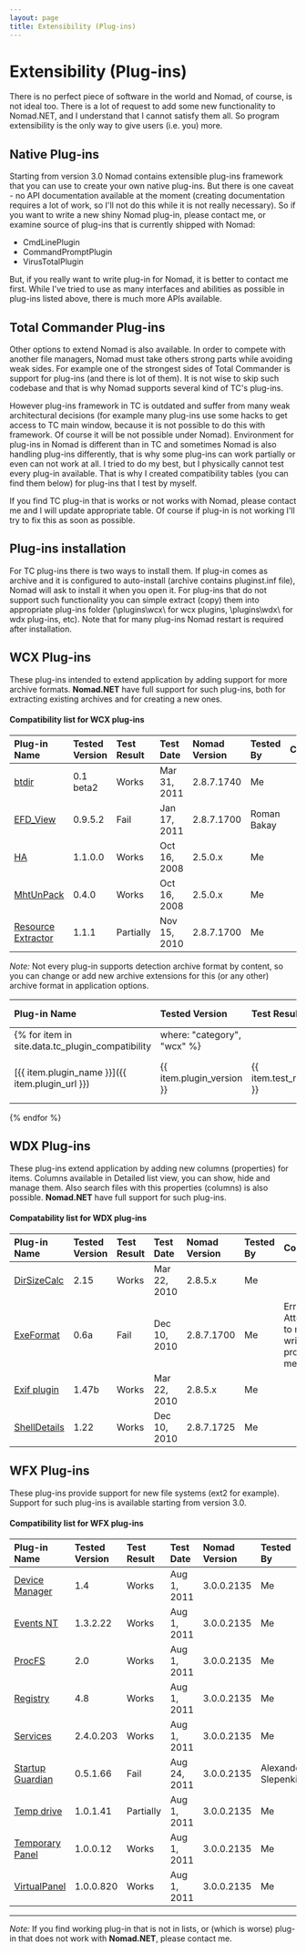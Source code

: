 ```yaml
---
layout: page
title: Extensibility (Plug-ins)
---
```


# Extensibility (Plug-ins)

There is no perfect piece of software in the world and Nomad, of course, is not ideal too. There is a lot of request to add some new functionality to Nomad.NET, and I understand that I cannot satisfy them all. So program extensibility is the only way to give users (i.e. you) more.

## Native Plug-ins

Starting from version 3.0 Nomad contains extensible plug-ins framework that you can use to create your own native plug-ins. But there is one caveat - no API documentation available at the moment (creating documentation requires a lot of work, so I'll not do this while it is not really necessary). So if you want to write a new shiny Nomad plug-in, please contact me, or examine source of plug-ins that is currently shipped with Nomad:

- CmdLinePlugin
- CommandPromptPlugin
- VirusTotalPlugin

But, if you really want to write plug-in for Nomad, it is better to contact me first. While I've tried to use as many interfaces and abilities as possible in plug-ins listed above, there is much more APIs available.

## Total Commander Plug-ins

Other options to extend Nomad is also available. In order to compete with another file managers, Nomad must take others strong parts while avoiding weak sides. For example one of the strongest sides of Total Commander is support for plug-ins (and there is lot of them). It is not wise to skip such codebase and that is why Nomad supports several kind of TC's plug-ins.

However plug-ins framework in TC is outdated and suffer from many weak architectural decisions (for example many plug-ins use some hacks to get access to TC main window, because it is not possible to do this with framework. Of course it will be not possible under Nomad). Environment for plug-ins in Nomad is different than in TC and sometimes Nomad is also handling plug-ins differently, that is why some plug-ins can work partially or even can not work at all. I tried to do my best, but I physically cannot test every plug-in available. That is why I created compatibility tables (you can find them below) for plug-ins that I test by myself.

If you find TC plug-in that is works or not works with Nomad, please contact me and I will update appropriate table. Of course if plug-in is not working I'll try to fix this as soon as possible.

## Plug-ins installation

For TC plug-ins there is two ways to install them. If plug-in comes as archive and it is configured to auto-install (archive contains pluginst.inf file), Nomad will ask to install it when you open it. For plug-ins that do not support such functionality you can simple extract (copy) them into appropriate plug-ins folder (\plugins\wcx\ for wcx plugins, \plugins\wdx\ for wdx plug-ins, etc). Note that for many plug-ins Nomad restart is required after installation.

## WCX Plug-ins

These plug-ins intended to extend application by adding support for more archive formats. **Nomad.NET** have full support for such plug-ins, both for extracting existing archives and for creating a new ones.

#### Compatibility list for WCX plug-ins

| Plug-in Name | Tested Version | Test Result | Test Date | Nomad Version | Tested By | Comment |
| :--- | :--- | :--- | :--- | :--- | :--- | :--- |
| [btdir](http://wincmd.ru/plugring/btdir.html) | 0.1 beta2 | Works | <time datetime="2011-03-31">Mar 31, 2011</time> | 2.8.7.1740 | Me |
| [EFD_View](http://infostart.ru/projects/3555/) | 0.9.5.2 | Fail | <time datetime="2011-01-17">Jan 17, 2011</time> | 2.8.7.1700 | Roman Bakay |
| [HA](http://www.totalcmd.net/plugring/ha.html) | 1.1.0.0 | Works | <time datetime="2008-10-16">Oct 16, 2008</time> | 2.5.0.x | Me |
| [MhtUnPack](http://www.totalcmd.net/plugring/MhtUnPack.html) | 0.4.0 | Works | <time datetime="2008-10-16">Oct 16, 2008</time> | 2.5.0.x | Me |
| [Resource Extractor](http://www.totalcmd.net/plugring/resextract.html) | 1.1.1 | Partially | <time datetime="2010-11-15">Nov 15, 2010</time> | 2.8.7.1700 | Me |

*Note:* Not every plug-in supports detection archive format by content, so you can change or add new archive extensions for this (or any other) archive format in application options.

| Plug-in Name | Tested Version | Test Result | Test Date | Nomad Version | Tested By | Comment |
| :--- | :--- | :--- | :--- | :--- | :--- | :--- |
{% for item in site.data.tc_plugin_compatibility | where: "category", "wcx" %}
| [{{ item.plugin_name }}]({{ item.plugin_url }}) | {{ item.plugin_version }} | {{ item.test_result }} | {{ item.test_date | date: "%b %d, %Y" }} | {{ item.nomad_version }} | {{ item.tested_by }} | {{ item.comment }} |
{% endfor %}

## WDX Plug-ins

These plug-ins extend application by adding new columns (properties) for items. Columns available in Detailed list view, you can show, hide and manage them. Also search files with this properties (columns) is also possible. **Nomad.NET** have full support for such plug-ins.

#### Compatability list for WDX plug-ins

| Plug-in Name | Tested Version | Test Result | Test Date | Nomad Version | Tested By | Comment |
| :--- | :--- | :--- | :--- | :--- | :--- | :--- |
| [DirSizeCalc](http://www.totalcmd.net/plugring/dirsizecalc.html) | 2.15 | Works | <time datetime="2010-03-22">Mar 22, 2010</time> | 2.8.5.x | Me |
| [ExeFormat](http://www.totalcmd.net/plugring/exeformat.html) | 0.6a | Fail | <time datetime="2010-10-10">Dec 10, 2010</time> | 2.8.7.1700 | Me | Error: Attempted to read or write protected memory. |
| [Exif plugin](http://www.totalcmd.net/plugring/exif2.html) | 1.47b | Works | <time datetime="2010-03-22">Mar 22, 2010</time> | 2.8.5.x | Me |
| [ShellDetails](http://www.totalcmd.net/plugring/shelldetails.html) | 1.22 | Works | <time datetime="2010-12-10">Dec 10, 2010</time> | 2.8.7.1725 | Me |

## WFX Plug-ins

These plug-ins provide support for new file systems (ext2 for example). Support for such plug-ins is available starting from version 3.0.

#### Compatibility list for WFX plug-ins

| Plug-in Name | Tested Version | Test Result | Test Date | Nomad Version | Tested By | Comment |
| :--- | :--- | :--- | :--- | :--- | :--- | :--- |
| [Device Manager](http://www.totalcmd.net/plugring/devman.html) | 1.4 | Works | <time datetime="2011-08-01">Aug 1, 2011</time> | 3.0.0.2135 | Me | This plug-in not fully functional under Vista and Win7. |
| [Events NT](http://www.totalcmd.net/plugring/eventsnt.html) | 1.3.2.22 | Works | <time datetime="2011-08-01">Aug 1, 2011</time> | 3.0.0.2135 | Me |
| [ProcFS](http://www.totalcmd.net/plugring/procfs.html) | 2.0 | Works | <time datetime="2011-08-01">Aug 1, 2011</time> | 3.0.0.2135 | Me |
| [Registry](http://www.totalcmd.net/plugring/registry.html) | 4.8 | Works | <time datetime="2011-08-01">Aug 1, 2011</time> | 3.0.0.2135 | Me |
| [Services](http://www.totalcmd.net/plugring/services.html) | 2.4.0.203 | Works | <time datetime="2011-08-01">Aug 1, 2011</time> | 3.0.0.2135 | Me |
| [Startup Guardian](http://gorbush.narod.ru/) | 0.5.1.66 | Fail | <time datetime="2011-08-24">Aug 24, 2011</time> | 3.0.0.2135 | Alexander Slepenkin | System.ArgumentOutOfRangeException: Not a valid Win32 FileTime. Parameter name: fileTime |
| [Temp drive](http://www.totalcmd.net/plugring/tempd.html) | 1.0.1.41 | Partially | <time datetime="2011-08-01">Aug 1, 2011</time> | 3.0.0.2135 | Me |
| [Temporary Panel](http://www.totalcmd.net/plugring/temporarypanel.html) | 1.0.0.12 | Works | <time datetime="2011-08-01">Aug 1, 2011</time> | 3.0.0.2135 | Me |
| [VirtualPanel](http://www.totalcmd.net/plugring/virtualpanel.html) | 1.0.0.820 | Works | <time datetime="2011-08-01">Aug 1, 2011</time> | 3.0.0.2135 | Me |

---
*Note:* If you find working plug-in that is not in lists, or (which is worse) plug-in that does not work with **Nomad.NET**, please contact me.
